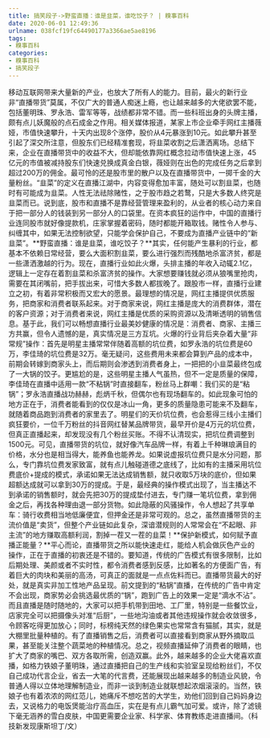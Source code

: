 ```yaml
---
title: 搞笑段子->野蛮直播：谁是韭菜，谁吃饺子？ | 糗事百科
date: 2020-06-01 12:49:36
urlname: 038fcf19fc64490177a3366ae5ae8196
tags: 
- 糗事百科
categories:
- 糗事百科
- 搞笑段子
---
```

移动互联网带来大量新的产业，也放大了所有人的能力。目前，最火的新行业非“直播带货”莫属，不仅广大的普通人痴迷上瘾，也让越来越多的大佬欲罢不能，包括董明珠、罗永浩、雷军等等，战绩都非常不错。而一些科班出身的头牌主播，颇有点儿妖魔般的点石成金之作用。相关媒体报道，某家上市企业牵手网红主播薇娅，市值快速攀升，十天内出现8个涨停，股价从4元暴涨到10元。如此攀升甚至引起了深交所注意，但股东们已经精准套现，将韭菜收割之后潇洒离场。总结下来，企业在直播带货中的收益不大，但却能依靠网红概念拉动市值快速上涨，45亿元的市值被减持股东们快速兑换成真金白银，薇娅则在出色的完成任务之后拿到超过200万的佣金。最可怜的还是股市里的散户以及在直播带货中，一掷千金的大量粉丝。“韭菜”的定义在直播江湖中，内容变得愈加丰富，随处可以割韭菜，也随时有可能成为韭菜。人性无法祛除赌性，之于股市趋之若鹜，只是大多数人终究是韭菜而已。说到底，股市和直播不是靠经营管理来盈利的，从业者的核心动力来自于把一部分人的钱装到另一部分人的口袋里。在资本疯狂的运作中，中国的直播行业连同股市就好像提款机，庄家掌握着密码，随时都能开箱取钱。赌性令人参与、纠缠其中，如果无法控制欲望，只能学会保护自己，不要成为直播产业链中的“新韭菜”。**野蛮直播：谁是韭菜，谁吃饺子？**其实，任何能产生暴利的行业，都基本不依赖日常经营，要么大面积割韭菜，要么进行强烈而残酷地杀富济贫，都是一些潇洒激越的行为。现在，直播行业如此火爆，头排主播的年收入动辄2.1亿，逻辑上一定存在着割韭菜和杀富济贫的操作。大家想要赚钱就必须从狼嘴里抢肉，需要在其闭嘴前，把手拔出来，可惜大多数人都拔晚了。跟股市一样，直播行业建立之初，有着非常积极而又宏大的愿景。最理想的情况是，网红主播提供优质服务，把商家和消费者联系起来。对于商家来说，网红主播是庞大的消费群体，潜在的客户资源；对于消费者来说，网红主播是优质的采购资源以及清晰透明的销售信息。基于此，我们可以畅想直播行业最美妙健康的情况是：消费者、商家、主播三方共赢，但令人遗憾的是，真实情况是三方互坑。火爆的行业背后夹杂着大量“非常规”操作：首先是明星主播常常伴随着高额的坑位费，如罗永浩的坑位费是60万，李佳琦的坑位费是32万。毫无疑问，这些费用未来都会算到产品的成本中，前期会转嫁到商家头上，而后期则会渗透到消费者身上，一把把的小韭菜最终包成了一大锅的饺子。更尴尬的是，这些明星主播人气虽热，但不一定是质量的保障，李佳琦在直播中适用一款“不粘锅”时直接翻车，粉丝马上群嘲：我们买的是“粘锅”；罗永浩直播战功赫赫，彪炳千秋，但偶尔也有现场翻车的。如此现象可怕的地方正在于，消费者能看到的仅仅是冰山一角，更多的质量隐患可能来不及翻车，就随着商品跑到消费者的家里去了。明星们的天价坑位费，也会惹得三线小主播们疯狂要价，一位千万粉丝的抖音网红替某品牌带货，最早开价是4万元的坑位费，但真正直播起来，却发现没有几个粉丝买账。不得不认清现实，把坑位费调整到1500元。可见，直播带货的坑位，就好像汽车品牌一样，有着上千种琳琅满目的价格，水分也是相当得大，能养鱼也能养龙。如果说虚报坑位费只是水分问题，那么，专门靠坑位费发家致富，就有点儿触碰道德之底线了，比如有的主播采用坑位费底价+提成的模式，承诺如果无法达成销售额，就只收取5万块的底价，但如果超额达成就可以拿到30万的提成。于是，最经典的操作模式出现了，当主播达不到承诺的销售额时，就会先把30万的提成垫付进去，专门赚一笔坑位费，拿到佣金之后，再找各种理由退一部分货物。如此隐蔽的风骚操作，令人想起了共享单车：骑行收费相当地低廉便宜，但押金还是非常可观的。总之，虽然直播带货的主流价值是“卖货”，但整个产业链如此复杂，深谙潜规则的人常常会在“不起眼、非主流”的地方赚取高额利润，割掉一茬又一茬的韭菜！**保护新模式，如何赋予直播正能量？**平心而论，直播带货之所以能快速走红，能给人机会做灰色产业的操作，正在于直播的初衷还是不错的。要知道，传统的广告模式有很多限制，比如后期处理、美颜或者不实时性，都令消费者感到反感，比如著名的方便面广告，有着巨大的肉块和美丽的高汤，可真正的面就是一点点佐料而已。直播带货最大的好处，就是真实非加工性地产品呈现。前文提到的“粘锅”直播，在传统的广告中肯定不会出现，商家势必会挑选最优质的“锅”，跑到广告上的效果一定是“滴水不沾”。而且直播是随时随地的，大家可以把手机带到田地、工厂里，特别是一些餐饮业，店家完全可以把摄像头对准“后厨”，一些地沟油或者其他违规操作就会收敛很多，令顾客吃得更加放心；同时，标榜纯天然的绿色果实也常常含有猫腻，其实，就是大棚里批量种植的。有了直播销售之后，消费者可以直接看到商家从野外摘取瓜果，甚至能关注整个蔬菜地的种植情况。总之，视频直播延伸了消费者的眼睛，也扩大了商家的嘴巴、双方各取所需，创造双赢。此外，越来越多的企业大佬喜欢直播，如格力铁娘子董明珠，通过直播把自己的生产线和实验室呈现给粉丝们，不仅自己成功代言企业，省去一大笔的代言费，还能展现出越来越多的制造业风貌，令普通人得以立体地理解制造业，而非一谈到制造业就联想起浓烟滚滚的。当然，铁娘子也有着浓浓的网红范儿，她痛斥不想吃苦的大学生，劝他们回到自己妈妈身边去，又说格力的电饭煲能治疗高血压，实在是有点儿霸气加可爱。或许，除了滤镜下毫无涵养的雪白皮肤，中国更需要企业家、科学家、体育教练走进直播间。（科技新发现康斯坦丁/文）



